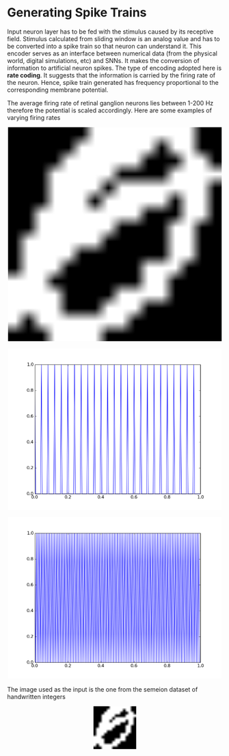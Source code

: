# Generating Spike Trains

Input neuron layer has to be fed with the stimulus caused by its receptive field. Stimulus calculated from sliding window is an analog value and has to be converted into a spike train so that neuron can understand it. This encoder serves as an interface between numerical data (from the physical world, digital simulations, etc) and SNNs. It makes the conversion of information to artificial neuron spikes. The type of encoding adopted here is **rate coding**. It suggests that the information is carried by the firing rate of the neuron. Hence, spike train generated has frequency proportional to the corresponding membrane potential.

The average firing rate of retinal ganglion neurons lies between 1-200 Hz therefore the potential is scaled accordingly. Here are some examples of varying firing rates
<p align="center">
  <img src="/images/1.png" width="500"/>
</p>
<p align="center">
  <img src="/images/2.png" width="500"/>
</p>
<p align="center">
  <img src="/images/3.png" width="500"/>
</p>

The image used as the input is the one from the semeion dataset of handwritten integers
<p align="center">
  <img src="/images/test.png" width="100"/>
</p>
